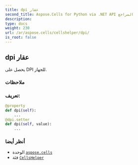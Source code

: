 ```yaml
---
title: dpi عقار
second_title: Aspose.Cells for Python via .NET API المراجع
description:
type: docs
weight: 230
url: /ar/aspose.cells/cellshelper/dpi/
is_root: false
---
```

##  dpi عقار

يحصل على DPI للجهاز.

###  ملاحظات


###  تعريف:
```python
@property
def dpi(self):
    ...
@dpi.setter
def dpi(self, value):
    ...
```

###  أنظر أيضا
* الوحدة [`aspose.cells`](../../)
* فئة [`CellsHelper`](/cells/python-net/ar/aspose.cells/cellshelper)
